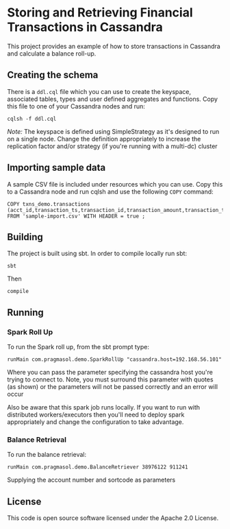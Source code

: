 # Storing and Retrieving Financial Transactions in Cassandra

This project provides an example of how to store transactions in Cassandra
and calculate a balance roll-up.

## Creating the schema
There is a `ddl.cql` file which you can use to create the keyspace, associated tables, types and user defined aggregates 
and functions. Copy this file to one of your Cassandra nodes and run:

    cqlsh -f ddl.cql
    
*Note:* The keyspace is defined using SimpleStrategy as it's designed to run on a single node. 
Change the definition appropriately to increase the replication factor and/or strategy (if you're running with a multi-dc)
cluster

## Importing sample data

A sample CSV file is included under resources which you can use. Copy this to a Cassandra node and run cqlsh and use the following `COPY` command:

    COPY txns_demo.transactions (acct_id,transaction_ts,transaction_id,transaction_amount,transaction_type,description,ttl_date) FROM 'sample-import.csv' WITH HEADER = true ;

## Building
The project is built using sbt. In order to compile locally run sbt:

    sbt
    
Then

    compile
    
## Running

### Spark Roll Up
To run the Spark roll up, from the sbt prompt type:

    runMain com.pragmasol.demo.SparkRollUp "cassandra.host=192.168.56.101"
    
Where you can pass the parameter specifying the cassandra host you're trying to connect to.
Note, you must surround this parameter with quotes (as shown) or the parameters will not be passed correctly and an error will occur

Also be aware that this spark job runs locally. If you want to run with distributed workers/executors then you'll
need to deploy spark appropriately and change the configuration to take advantage.


### Balance Retrieval
To run the balance retrieval:

    runMain com.pragmasol.demo.BalanceRetriever 38976122 911241
    
Supplying the account number and sortcode as parameters

## License

This code is open source software licensed under the Apache 2.0 License.

